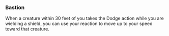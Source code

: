 ### Bastion
When a creature within 30 feet of you takes the Dodge action while you are wielding a shield, you can use your reaction to move up to your speed toward that creature.